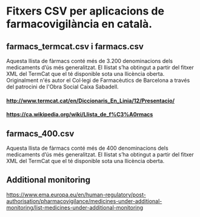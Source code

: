 # Fitxers CSV per aplicacions de farmacovigilància en català.

## farmacs_termcat.csv i farmacs.csv
Aquesta llista de fàrmacs conté més de 3.200 denominacions dels medicaments d’ús més generalitzat.
El llistat s’ha obtingut a partir del fitxer XML del TermCat que el té disponible sota una llicència oberta.
Originalment n'és autor el Col·legi de Farmacèutics de Barcelona a través del patrocini de l'Obra Social Caixa Sabadell.
#### http://www.termcat.cat/en/Diccionaris_En_Linia/12/Presentacio/
#### https://ca.wikipedia.org/wiki/Llista_de_f%C3%A0rmacs

## farmacs_400.csv
Aquesta llista de fàrmacs conté més de 400 denominacions dels medicaments d’ús més generalitzat.
El llistat s’ha obtingut a partir del fitxer XML del TermCat que el té disponible sota una llicència oberta.

## Additional monitoring
https://www.ema.europa.eu/en/human-regulatory/post-authorisation/pharmacovigilance/medicines-under-additional-monitoring/list-medicines-under-additional-monitoring
